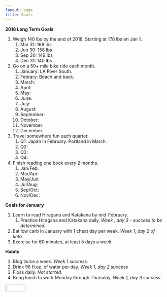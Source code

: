 ```yaml
---
layout: page
title: Goals
---
```


**2018 Long Term Goals**

1. Weigh 140 lbs by the end of 2018.  Starting at 178 lbs on Jan 1.
    1. Mar 31: 168 lbs
    2. Jun 30: 158 lbs
    3. Sep 30: 149 lbs
    4. Dec 31: 140 lbs
2. Go on a 50+ mile bike ride each month.
    1. January: LA River South.
    2. Febrary: Beach and back.
    3. March: 
    4. April: 
    5. May: 
    6. June: 
    7. July: 
    8. August: 
    9. September: 
    10. October: 
    11. November: 
    12. December: 
3. Travel somewhere fun each quarter.
    1. Q1: Japan in February.  Portland in March.
    2. Q2: 
    3. Q3: 
    4. Q4: 
4. Finish reading one book every 2 months.
    1. Jan/Feb: 
    2. Mar/Apr: 
    3. May/Jun: 
    4. Jul/Aug: 
    5. Sep/Oct: 
    6. Nov/Dec: 

**Goals for January**

1. Learn to read Hiragana and Katakana by mid-February.
    1. Practice Hiragana and Katakana daily. *Week , day 3 - success to be determined.*
2. Eat low carb in January with 1 cheat day per week.  *Week 1, day 2 of keto.*
3. Exercise for 60 minutes, at least 5 days a week.

**Habits**
1. Blog twice a week. *Week 1 success.*
2. Drink 96 fl.oz. of water per day. *Week 1, day 2 success*
3. Floss daily. *Not started.*
4. Bring lunch to work Monday through Thursday. *Week 1, day 3 success* 

<div style="display: inline-block; width: 62px; height: 20px; border: solid 1px #ccc; margin: 0; padding: 0;"><div style="display: inline-block; width: 6px; height: 20px; margin: 0; padding: 0; background-color: #eee;"></div></div>
